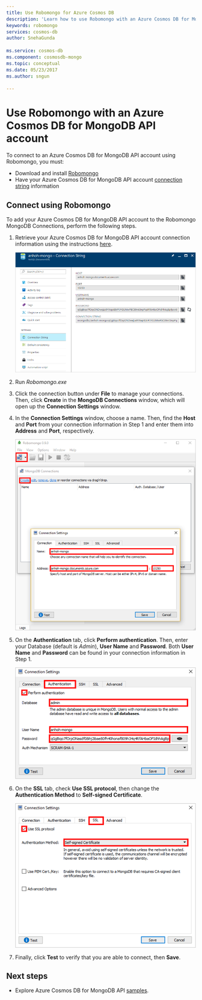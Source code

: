 ```yaml
---
title: Use Robomongo for Azure Cosmos DB
description: 'Learn how to use Robomongo with an Azure Cosmos DB for MongoDB API account'
keywords: robomongo
services: cosmos-db
author: SnehaGunda

ms.service: cosmos-db
ms.component: cosmosdb-mongo
ms.topic: conceptual
ms.date: 05/23/2017
ms.author: sngun

---
```

# Use Robomongo with an Azure Cosmos DB for MongoDB API account
To connect to an Azure Cosmos DB for MongoDB API account using Robomongo, you must:

* Download and install [Robomongo](https://robomongo.org/)
* Have your Azure Cosmos DB for MongoDB API account [connection string](connect-mongodb-account.md) information

## Connect using Robomongo
To add your Azure Cosmos DB for MongoDB API account to the Robomongo MongoDB Connections, perform the following steps.

1. Retrieve your Azure Cosmos DB for MongoDB API account connection information using the instructions [here](connect-mongodb-account.md).

    ![Screen shot of the connection string blade](./media/mongodb-robomongo/connectionstringblade.png)
2. Run *Robomongo.exe*

3. Click the connection button under **File** to manage your connections. Then, click **Create** in the **MongoDB Connections** window, which will open up the **Connection Settings** window.

4. In the **Connection Settings** window, choose a name. Then, find the **Host** and **Port** from your connection information in Step 1 and enter them into **Address** and **Port**, respectively.

    ![Screen shot of the Robomongo Manage Connections](./media/mongodb-robomongo/manageconnections.png)
5. On the **Authentication** tab, click **Perform authentication**. Then, enter your Database (default is *Admin*), **User Name** and **Password**.
Both **User Name** and **Password** can be found in your connection information in Step 1.

    ![Screen shot of the Robomongo Authentication Tab](./media/mongodb-robomongo/authentication.png)
6. On the **SSL** tab, check **Use SSL protocol**, then change the **Authentication Method** to **Self-signed Certificate**.

    ![Screen shot of the Robomongo SSL Tab](./media/mongodb-robomongo/SSL.png)
7. Finally, click **Test** to verify that you are able to connect, then **Save**.

## Next steps
* Explore Azure Cosmos DB for MongoDB API [samples](mongodb-samples.md).
